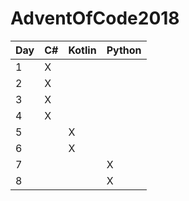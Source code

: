 # AdventOfCode2018

| Day | C# | Kotlin | Python |
|-----|----|--------|--------|
| 1   | X  |        |        |
| 2   | X  |        |        |
| 3   | X  |        |        |
| 4   | X  |        |        |
| 5   |    | X      |        |
| 6   |    | X      |        |
| 7   |    |        | X      |
| 8   |    |        | X      |